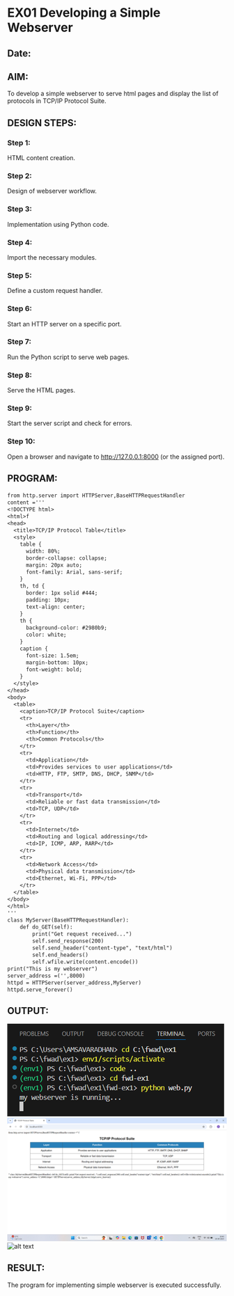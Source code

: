 # EX01 Developing a Simple Webserver
## Date:

## AIM:
To develop a simple webserver to serve html pages and display the list of protocols in TCP/IP Protocol Suite.

## DESIGN STEPS:
### Step 1: 
HTML content creation.

### Step 2:
Design of webserver workflow.

### Step 3:
Implementation using Python code.

### Step 4:
Import the necessary modules.

### Step 5:
Define a custom request handler.

### Step 6:
Start an HTTP server on a specific port.

### Step 7:
Run the Python script to serve web pages.

### Step 8:
Serve the HTML pages.

### Step 9:
Start the server script and check for errors.

### Step 10:
Open a browser and navigate to http://127.0.0.1:8000 (or the assigned port).

## PROGRAM:
~~~
from http.server import HTTPServer,BaseHTTPRequestHandler
content ='''
<!DOCTYPE html>
<html>f
<head>
  <title>TCP/IP Protocol Table</title>
  <style>
    table {
      width: 80%;
      border-collapse: collapse;
      margin: 20px auto;
      font-family: Arial, sans-serif;
    }
    th, td {
      border: 1px solid #444;
      padding: 10px;
      text-align: center;
    }
    th {
      background-color: #2980b9;
      color: white;
    }
    caption {
      font-size: 1.5em;
      margin-bottom: 10px;
      font-weight: bold;
    }
  </style>
</head>
<body>
  <table>
    <caption>TCP/IP Protocol Suite</caption>
    <tr>
      <th>Layer</th>
      <th>Function</th>
      <th>Common Protocols</th>
    </tr>
    <tr>
      <td>Application</td>
      <td>Provides services to user applications</td>
      <td>HTTP, FTP, SMTP, DNS, DHCP, SNMP</td>
    </tr>
    <tr>
      <td>Transport</td>
      <td>Reliable or fast data transmission</td>
      <td>TCP, UDP</td>
    </tr>
    <tr>
      <td>Internet</td>
      <td>Routing and logical addressing</td>
      <td>IP, ICMP, ARP, RARP</td>
    </tr>
    <tr>
      <td>Network Access</td>
      <td>Physical data transmission</td>
      <td>Ethernet, Wi-Fi, PPP</td>
    </tr>
  </table>
</body>
</html>
'''
class MyServer(BaseHTTPRequestHandler):
    def do_GET(self):
        print("Get request received...")
        self.send_response(200)
        self.send_header("content-type", "text/html")
        self.end_headers()
        self.wfile.write(content.encode())
print("This is my webserver")
server_address =('',8000)
httpd = HTTPServer(server_address,MyServer)
httpd.serve_forever()
~~~


## OUTPUT:
![alt text](<Screenshot 2025-09-19 203956.png>)
![alt text](<Screenshot 2025-09-19 204032.png>)
![alt text](<Screenshot 2025-09-19 213811.png>)
## RESULT:
The program for implementing simple webserver is executed successfully.

